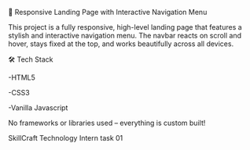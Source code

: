 🧭 Responsive Landing Page with Interactive Navigation Menu

This project is a fully responsive, high-level landing page that features a stylish and interactive navigation menu. The navbar reacts on scroll and hover, stays fixed at the top, and works beautifully across all devices.

🛠️ Tech Stack

-HTML5

-CSS3

-Vanilla Javascript


No frameworks or libraries used – everything is custom built!

SkillCraft Technology Intern task 01
